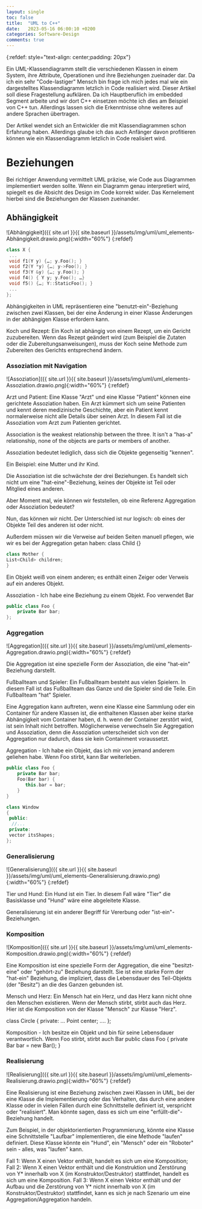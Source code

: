 ```yaml
---
layout: single
toc: false
title:  "UML to C++"
date:   2023-05-16 06:00:10 +0200
categories: Software-Design
comments: true
---
```

{:refdef: style="text-align: center;padding: 20px"}

Ein UML-Klassendiagramm stellt die verschiedenen Klassen in einem System, ihre Attribute, Operationen und ihre Beziehungen zueinader dar. Da ich ein sehr "Code-lastiger" Mensch bin frage ich mich jedes mal wie ein 
dargestelltes Klassendiagramm letzlich in Code realisiert wird.  Dieser Artikel soll diese Fragestellung aufklären. Da ich Hauptberuflich im embedded Segment arbeite und wir dort C++ einsetzen möchte ich dies am Beispiel von C++ tun. Allerdings lassen sich die Erkenntnisse ohne weiteres auf andere Sprachen übertragen.

Der Artikel wendet sich an Entwickler die mit Klassendiagrammen schon Erfahrung haben. Allerdings glaube ich das auch Anfänger davon profitieren können wie ein Klassendiagramm letzlich in Code realisiert wird.

# Beziehungen

Bei richtiger Anwendung vermittelt UML präzise, wie Code aus Diagrammen implementiert werden sollte. Wenn ein Diagramm genau interpretiert wird, spiegelt es die Absicht des Design im Code korrekt wider. Das Kernelement hierbei sind die Beziehungen der Klassen zueinander. 

## Abhängigkeit

![Abhängigkeit]({{ site.url }}{{ site.baseurl }}/assets/img/uml/uml_elements-Abhängigkeit.drawio.png){:width="60%"}
{:refdef}

```c++
class X {
 ...
 void f1(Y y) {…; y.Foo(); }
 void f2(Y *y) {…; y->Foo(); }
 void f3(Y &y) {…; y.Foo(); }
 void f4() { Y y; y.Foo(); …}
 void f5() {…; Y::StaticFoo(); }
 ...
};
```

Abhängigkeiten in UML repräsentieren eine "benutzt-ein"-Beziehung zwischen zwei Klassen, bei der eine Änderung in einer Klasse Änderungen in der abhängigen Klasse erfordern kann. 

Koch und Rezept: Ein Koch ist abhängig von einem Rezept, um ein Gericht zuzubereiten. Wenn das Rezept geändert wird (zum Beispiel die Zutaten oder die Zubereitungsanweisungen), muss der Koch seine Methode zum Zubereiten des Gerichts entsprechend ändern.


### Assoziation mit Navigation

![Assoziation]({{ site.url }}{{ site.baseurl }}/assets/img/uml/uml_elements-Assoziation.drawio.png){:width="60%"}
{:refdef}

Arzt und Patient: Eine Klasse "Arzt" und eine Klasse "Patient" können eine gerichtete Assoziation haben. Ein Arzt kümmert sich um seine Patienten und kennt deren medizinische Geschichte, aber ein Patient kennt normalerweise nicht alle Details über seinen Arzt. In diesem Fall ist die Assoziation vom Arzt zum Patienten gerichtet.


Association is the weakest relationship between the three. It isn't a “has-a” relationship, none of the objects are parts or members of another.

Assoziation bedeutet lediglich, dass sich die Objekte gegenseitig "kennen". 

Ein Beispiel: eine Mutter und ihr Kind.

Die Assoziation ist die schwächste der drei Beziehungen. Es handelt sich nicht um eine "hat-eine"-Beziehung, keines der Objekte ist Teil oder Mitglied eines anderen.


Aber Moment mal, wie können wir feststellen, ob eine Referenz Aggregation oder Assoziation bedeutet?

Nun, das können wir nicht. Der Unterschied ist nur logisch: ob eines der Objekte Teil des anderen ist oder nicht.

Außerdem müssen wir die Verweise auf beiden Seiten manuell pflegen, wie wir es bei der Aggregation getan haben:
class Child {}

```c++
class Mother {
List<Child> children;
}
```

Ein Objekt weiß von einem anderen; es enthält einen Zeiger oder Verweis auf ein anderes Objekt.

Assoziation - Ich habe eine Beziehung zu einem Objekt. Foo verwendet Bar

```c++
public class Foo {         
    private Bar bar;
};
```


### Aggregation

![Aggregation]({{ site.url }}{{ site.baseurl }}/assets/img/uml/uml_elements-Aggregation.drawio.png){:width="60%"}
{:refdef}

Die Aggregation ist eine spezielle Form der Assoziation, die eine "hat-ein" Beziehung darstellt. 

Fußballteam und Spieler: Ein Fußballteam besteht aus vielen Spielern. In diesem Fall ist das Fußballteam das Ganze und die Spieler sind die Teile. Ein Fußballteam "hat" Spieler.

Eine Aggregation kann auftreten, wenn eine Klasse eine Sammlung oder ein Container für andere Klassen ist, die enthaltenen Klassen aber keine starke Abhängigkeit vom Container haben, d. h. wenn der Container zerstört wird, ist sein Inhalt nicht betroffen. Möglicherweise verwechseln Sie Aggregation und Assoziation, denn die Assoziation unterscheidet sich von der Aggregation nur dadurch, dass sie kein Containment voraussetzt.

Aggregation - Ich habe ein Objekt, das ich mir von jemand anderem geliehen habe. Wenn Foo stirbt, kann Bar weiterleben.

```c++
public class Foo { 
    private Bar bar; 
    Foo(Bar bar) { 
       this.bar = bar; 
    }
}
```

```c++
class Window
{
 public:
  //...
 private:
 vector itsShapes;
};
``` 

### Generalisierung

![Generalisierung]({{ site.url }}{{ site.baseurl }}/assets/img/uml/uml_elements-Generalisierung.drawio.png){:width="60%"}
{:refdef}

Tier und Hund: Ein Hund ist ein Tier. In diesem Fall wäre "Tier" die Basisklasse und "Hund" wäre eine abgeleitete Klasse.

Generalisierung ist ein anderer Begriff für Vererbung oder "ist-ein"-Beziehungen. 


### Komposition

![Komposition]({{ site.url }}{{ site.baseurl }}/assets/img/uml/uml_elements-Komposition.drawio.png){:width="60%"}
{:refdef}

Eine Komposition ist eine spezielle Form der Aggregation, die eine "besitzt-eine" oder "gehört-zu" Beziehung darstellt. Sie ist eine starke Form der "hat-ein" Beziehung, die impliziert, dass die Lebensdauer des Teil-Objekts (der "Besitz") an die des Ganzen gebunden ist.

Mensch und Herz: Ein Mensch hat ein Herz, und das Herz kann nicht ohne den Menschen existieren. Wenn der Mensch stirbt, stirbt auch das Herz. Hier ist die Komposition von der Klasse "Mensch" zur Klasse "Herz".

class Circle
{
private:
     ...
    Point center;
....
};

Komposition - Ich besitze ein Objekt und bin für seine Lebensdauer verantwortlich. Wenn Foo stirbt, stirbt auch Bar
public class Foo {
    private Bar bar = new Bar(); 
}

### Realisierung

![Realisierung]({{ site.url }}{{ site.baseurl }}/assets/img/uml/uml_elements-Realisierung.drawio.png){:width="60%"}
{:refdef}

Eine Realisierung ist eine Beziehung zwischen zwei Klassen in UML, bei der eine Klasse die Implementierung oder das Verhalten, das durch eine andere Klasse oder in vielen Fällen durch eine Schnittstelle definiert ist, verspricht oder "realisiert". Man könnte sagen, dass es sich um eine "erfüllt-die"-Beziehung handelt.

Zum Beispiel, in der objektorientierten Programmierung, könnte eine Klasse eine Schnittstelle "Laufbar" implementieren, die eine Methode "laufen" definiert. Diese Klasse könnte ein "Hund", ein "Mensch" oder ein "Roboter" sein - alles, was "laufen" kann.

Fall 1: Wenn X einen Vektor enthält, handelt es sich um eine Komposition;
Fall 2: Wenn X einen Vektor enthält und die Konstruktion und Zerstörung von Y* innerhalb von X (im Konstruktor/Destruktor) stattfindet, handelt es sich um eine Komposition.
Fall 3: Wenn X einen Vektor enthält und der Aufbau und die Zerstörung von Y* nicht innerhalb von X (im Konstruktor/Destruktor) stattfindet, kann es sich je nach Szenario um eine Aggregation/Aggregation handeln.


